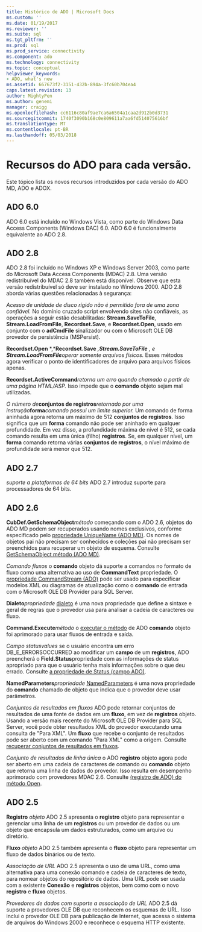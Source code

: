 ```yaml
---
title: Histórico de ADO | Microsoft Docs
ms.custom: ''
ms.date: 01/19/2017
ms.reviewer: ''
ms.suite: sql
ms.tgt_pltfrm: ''
ms.prod: sql
ms.prod_service: connectivity
ms.component: ado
ms.technology: connectivity
ms.topic: conceptual
helpviewer_keywords:
- ADO, what's new
ms.assetid: 667673f2-3151-432b-894a-3fc60b704ea4
caps.latest.revision: 13
author: MightyPen
ms.author: genemi
manager: craigg
ms.openlocfilehash: cc6116c80af9ae7ca6a6504a1caa2d912b0d3731
ms.sourcegitcommit: 1740f3090b168c0e809611a7aa6fd514075616bf
ms.translationtype: MT
ms.contentlocale: pt-BR
ms.lasthandoff: 05/03/2018
---
```

# <a name="ado-features-for-each-release"></a>Recursos do ADO para cada versão.
Este tópico lista os novos recursos introduzidos por cada versão do ADO MD, ADO e ADOX.

## <a name="ado-60"></a>ADO 6.0
 ADO 6.0 está incluído no Windows Vista, como parte do Windows Data Access Components (Windows DAC) 6.0. ADO 6.0 é funcionalmente equivalente ao ADO 2.8.

## <a name="ado-28"></a>ADO 2.8
 ADO 2.8 foi incluído no Windows XP e Windows Server 2003, como parte do Microsoft Data Access Components (MDAC) 2.8. Uma versão redistribuível do MDAC 2.8 também está disponível. Observe que esta versão redistribuível só deve ser instalado no Windows 2000. ADO 2.8 aborda várias questões relacionadas à segurança:

 *Acesso de unidade de disco rígido não é permitido fora de uma zona confiável.*
No domínio cruzado script envolvendo sites não confiáveis, as operações a seguir estão desabilitadas: **Stream.SaveToFile**, **Stream.LoadFromFile**, **Recordset.Save**, e **Recordset.Open**, usado em conjunto com o **adCmdFile** sinalizador ou com o Microsoft OLE DB provedor de persistência (MSPersist).

 **Recordset.Open** *,***Recordset.Save** *,***Stream.SaveToFile** *, e* **Stream.LoadFromFile***operar somente arquivos físicos.*
Esses métodos agora verificar o ponto de identificadores de arquivo para arquivos físicos apenas.

 **Recordset.ActiveCommand***retorna um erro quando chamado a partir de uma página HTML/ASP.*
Isso impede que o **comando** objeto sejam mal utilizadas.

 *O número de***conjuntos de registros***retornado por uma instrução***forma***comando possui um limite superior.*
Um comando de forma aninhada agora retorna um máximo de 512 **conjuntos de registros**. Isso significa que um **forma** comando não pode ser aninhado em qualquer profundidade. Em vez disso, a profundidade máxima de nível é 512, se cada comando resulta em uma única (filho) **registros**. Se, em qualquer nível, um **forma** comando retorna várias **conjuntos de registros**, o nível máximo de profundidade será menor que 512.

## <a name="ado-27"></a>ADO 2.7
 *suporte a plataformas de 64 bits* ADO 2.7 introduz suporte para processadores de 64 bits.

## <a name="ado-26"></a>ADO 2.6
 **CubDef.GetSchemaObject***método* começando com o ADO 2.6, objetos do ADO MD podem ser recuperados usando nomes exclusivos, conforme especificado pelo [propriedade UniqueName (ADO MD)](../../ado/reference/ado-md-api/uniquename-property-ado-md.md). Os nomes de objetos pai não precisam ser conhecidos e coleções pai não precisam ser preenchidos para recuperar um objeto de esquema. Consulte [GetSchemaObject método (ADO MD)](../../ado/reference/ado-md-api/getschemaobject-method-ado-md.md).

 *Comando fluxos* o **comando** objeto dá suporte a comandos no formato de fluxo como uma alternativa ao uso de **CommandText** propriedade. O [propriedade CommandStream (ADO)](../../ado/reference/ado-api/commandstream-property-ado.md) pode ser usado para especificar modelos XML ou diagramas de atualização como o **comando** de entrada com o Microsoft OLE DB Provider para SQL Server.

 **Dialeto***propriedade* [dialeto](../../ado/reference/ado-api/dialect-property.md) é uma nova propriedade que define a sintaxe e geral de regras que o provedor usa para analisar a cadeia de caracteres ou fluxo.

 **Command.Execute***método* o [executar o método](../../ado/reference/ado-api/execute-method-ado-command.md) de ADO **comando** objeto foi aprimorado para usar fluxos de entrada e saída.

 *Campo statusvalues* se o usuário encontra um erro DB_E_ERRORSOCCURRED ao modificar um **campo** de um **registros**, ADO preencherá o **Field.Status**propriedade com as informações de status apropriado para que o usuário tenha mais informações sobre o que deu errado. Consulte [a propriedade de Status (campo ADO)](../../ado/reference/ado-api/status-property-ado-field.md).

 **NamedParameters***propriedade* [NamedParameters](../../ado/reference/ado-api/namedparameters-property-ado.md) é uma nova propriedade do **comando** chamado de objeto que indica que o provedor deve usar parâmetros.

 *Conjuntos de resultados em fluxos* ADO pode retornar conjuntos de resultados de uma fonte de dados em um **fluxo**, em vez de **registros** objeto. Usando a versão mais recente do Microsoft OLE DB Provider para SQL Server, você pode obter resultados XML do provedor executando uma consulta de "Para XML". Um **fluxo** que recebe o conjunto de resultados pode ser aberto com um comando "Para XML" como a origem. Consulte [recuperar conjuntos de resultados em fluxos](../../ado/guide/data/retrieving-resultsets-into-streams.md).

 *Conjunto de resultados de linha única* o ADO **registro** objeto agora pode ser aberto em uma cadeia de caracteres de comando ou **comando** objeto que retorna uma linha de dados do provedor. Isso resulta em desempenho aprimorado com provedores MDAC 2.6. Consulte [(registro de ADO) do método Open](../../ado/reference/ado-api/open-method-ado-record.md).

## <a name="ado-25"></a>ADO 2.5
 **Registro** *objeto* ADO 2.5 apresenta o **registro** objeto para representar e gerenciar uma linha de um **registros** ou um provedor de dados ou um objeto que encapsula um dados estruturados, como um arquivo ou diretório.

 **Fluxo** *objeto* ADO 2.5 também apresenta o **fluxo** objeto para representar um fluxo de dados binários ou de texto.

 *Associação de URL* ADO 2.5 apresenta o uso de uma URL, como uma alternativa para uma conexão comando e cadeia de caracteres de texto, para nomear objetos do repositório de dados. Uma URL pode ser usada com a existente **Conexão** e **registros** objetos, bem como com o novo **registro** e **fluxo** objetos.

 *Provedores de dados com suporte a associação de URL* ADO 2.5 dá suporte a provedores OLE DB que reconhecem os esquemas de URL. Isso inclui o provedor OLE DB para publicação de Internet, que acessa o sistema de arquivos do Windows 2000 e reconhece o esquema HTTP existente.
